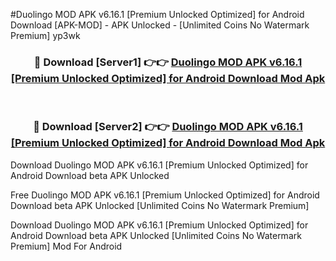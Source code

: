#Duolingo MOD APK v6.16.1 [Premium Unlocked Optimized] for Android Download [APK-MOD] - APK Unlocked - [Unlimited Coins No Watermark Premium] yp3wk



<div align="center">

<h3>🔴 Download [Server1] 👉👉 <a href="https://momento.my/?title=Duolingo_MOD_APK_v6.16.1_[Premium_Unlocked_Optimized]_for_Android_Download">Duolingo MOD APK v6.16.1 [Premium Unlocked Optimized] for Android Download Mod Apk</a></h3><br>

<h3>🔴 Download [Server2] 👉👉 <a href="https://momento.my/?title=Duolingo_MOD_APK_v6.16.1_[Premium_Unlocked_Optimized]_for_Android_Download">Duolingo MOD APK v6.16.1 [Premium Unlocked Optimized] for Android Download Mod Apk</a></h3>
</div>



Download Duolingo MOD APK v6.16.1 [Premium Unlocked Optimized] for Android Download beta APK Unlocked

Free Duolingo MOD APK v6.16.1 [Premium Unlocked Optimized] for Android Download beta APK Unlocked [Unlimited Coins No Watermark Premium]

Download Duolingo MOD APK v6.16.1 [Premium Unlocked Optimized] for Android Download beta APK Unlocked [Unlimited Coins No Watermark Premium] Mod For Android
